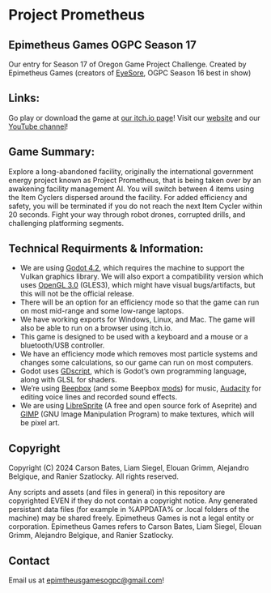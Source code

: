 # Project Prometheus
## Epimetheus Games OGPC Season 17

Our entry for Season 17 of Oregon Game Project Challenge.
Created by Epimetheus Games (creators of [EyeSore](https://github.com/epimetheusgames/OGPC-Season-16), OGPC Season 16 best in show)

## Links:

Go play or download the game at [our itch.io page](https://epimetheusgamesogpc.itch.io/season17beta)!
Visit our [website](https://epimetheus.games/) and our [YouTube channel](https://www.youtube.com/@EpimetheusGamesOGPC)!

## Game Summary:
Explore a long-abandoned facility, originally the international government energy project known as Project Prometheus, that is being taken over by an awakening facility management AI. You will switch between 4 items using the Item Cyclers dispersed around the facility. For added efficiency and safety, you will be terminated if you do not reach the next Item Cycler within 20 seconds. Fight your way through robot drones, corrupted drills, and challenging platforming segments.

## Technical Requirments & Information:

- We are using [Godot 4.2](https://godotengine.org/), which requires the machine to support the Vulkan graphics library. We will also export a compatibility version which uses [OpenGL 3.0](https://www.opengl.org/) (GLES3), which might have visual bugs/artifacts, but this will not be the official release.
- There will be an option for an efficiency mode so that the game can run on most mid-range and some low-range laptops.
- We have working exports for Windows, Linux, and Mac. The game will also be able to run on a browser using itch.io.
- This game is designed to be used with a keyboard and a mouse or a bluetooth/USB controller.
- We have an efficiency mode which removes most particle systems and changes some calculations, so our game can run on most computers.
- Godot uses [GDscript](https://docs.godotengine.org/en/stable/tutorials/scripting/gdscript/gdscript_basics.html), which is Godot’s own programming language, along with GLSL for shaders.
- We’re using [Beepbox](https://www.beepbox.co/) (and some Beepbox [mods](https://ultraabox.github.io/)) for music, [Audacity](https://www.audacityteam.org/) for editing voice lines and recorded sound effects.
- We are using [LibreSprite](https://libresprite.github.io/#!/) (A free and open source fork of Aseprite) and [GIMP](https://www.gimp.org/) (GNU Image Manipulation Program) to make textures, which will be pixel art. 

## Copyright

Copyright (C) 2024 Carson Bates, Liam Siegel, Elouan Grimm, Alejandro Belgique, and Ranier Szatlocky. 
All rights reserved.

Any scripts and assets (and files in general) in this repository are copyrighted EVEN if they do not contain a copyright notice. 
Any generated persistant data files (for example in %APPDATA% or .local folders of the machine) may be shared freely.
Epimetheus Games is not a legal entity or corporation. Epimetheus Games refers to Carson Bates, Liam Siegel, Elouan Grimm, Alejandro Belgique, and Ranier Szatlocky.

## Contact

Email us at <epimtheusgamesogpc@gmail.com>!
